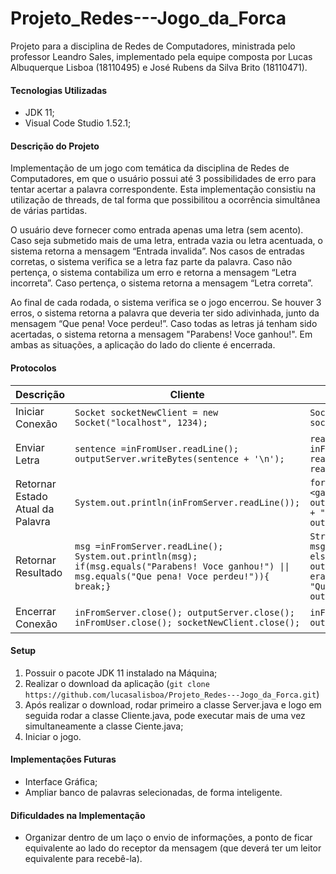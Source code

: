 # Projeto_Redes---Jogo_da_Forca
Projeto para a disciplina de Redes de Computadores, ministrada pelo professor Leandro Sales, implementado pela equipe composta por Lucas Albuquerque Lisboa (18110495) e José Rubens da Silva Brito (18110471).

#### Tecnologias Utilizadas
* JDK 11;
* Visual Code Studio 1.52.1;

#### Descrição do Projeto
Implementação de um jogo com temática da disciplina de Redes de Computadores, em que o usuário possui até 3 possibilidades de erro para tentar acertar a palavra correspondente. Esta implementação consistiu na utilização de threads, de tal forma que possibilitou a ocorrência simultânea de várias partidas.

O usuário deve fornecer como entrada apenas uma letra (sem acento). Caso seja submetido mais de uma letra, entrada vazia ou letra acentuada, o sistema retorna a mensagem “Entrada invalida”. Nos casos de entradas corretas, o sistema verifica se a letra faz parte da palavra. Caso não pertença, o sistema contabiliza um erro e retorna a mensagem “Letra incorreta”. Caso pertença, o sistema retorna a mensagem “Letra correta”.
   
Ao final de cada rodada, o sistema verifica se o jogo encerrou. Se houver 3 erros, o sistema retorna a palavra que deveria ter sido adivinhada, junto da mensagem “Que pena! Voce perdeu!”. Caso todas as letras já tenham sido acertadas, o sistema retorna a mensagem "Parabens! Voce ganhou!". Em ambas as situações, a aplicação do lado do cliente é encerrada.


#### Protocolos
Descrição | Cliente | Servidor
----------| --------| --------
Iniciar Conexão |`Socket socketNewClient = new Socket("localhost", 1234);`|`Socket connectionSocket = socketServer.accept();`
Enviar Letra | ```sentence =inFromUser.readLine();  outputServer.writeBytes(sentence + '\n'); ``` | ```readCliente = inFromGame.readLine();  readCliente = readCliente.toLowerCase();```
Retornar Estado Atual da Palavra | `System.out.println(inFromServer.readLine());` | ```for (int i = 0 ; i <gameSentence.length();i++){  outToGame.writeUTF(letters.get(i) + " ");}  outToGame.writeByte('\n');```
Retornar Resultado | ```msg =inFromServer.readLine(); System.out.println(msg); if(msg.equals("Parabens! Voce ganhou!") \|\| msg.equals("Que pena! Voce perdeu!")){ break;}``` | ```String msg; if(count_lifes < 3) { msg = "Parabens! Voce ganhou!"; } else{ outToGame.writeBytes("Palavra era:"+gameSentence+'\n'); msg = "Que pena! Voce perdeu!";}  outToGame.writeBytes(msg + '\n');```
Encerrar Conexão | ```inFromServer.close(); outputServer.close(); inFromUser.close(); socketNewClient.close(); ``` | ```inFromGame.close(); outToGame.close();```

#### Setup
1. Possuir o pacote JDK 11 instalado na Máquina;
2. Realizar o download da aplicação (`git clone https://github.com/lucasalisboa/Projeto_Redes---Jogo_da_Forca.git`)
3. Após realizar o download, rodar primeiro a classe Server.java e logo em seguida rodar a classe Cliente.java, pode executar mais de uma vez simultaneamente a classe Ciente.java;
4. Iniciar o jogo.

#### Implementações Futuras
* Interface Gráfica;
* Ampliar banco de palavras selecionadas, de forma inteligente.

#### Dificuldades na Implementação
* Organizar dentro de um laço o envio de informações, a ponto de ficar equivalente ao lado do receptor da mensagem (que deverá ter um leitor equivalente para recebê-la).
